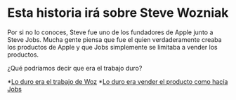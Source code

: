 # Esta historia irá sobre Steve Wozniak

Por si no lo conoces, Steve fue uno de los fundadores de Apple junto a Steve Jobs. Mucha gente piensa que fue el quien verdaderamente creaba los productos de Apple y que Jobs simplemente se limitaba a vender los productos.

¿Qué podríamos decir que era el trabajo duro?

*[Lo duro era el trabajo de Woz](https://github.com/scuestam/pruebagit/edit/master/duroWoz.md)
*[Lo duro era vender el producto como hacía Jobs](https://github.com/scuestam/pruebagit/edit/master/duroJobs.md)
